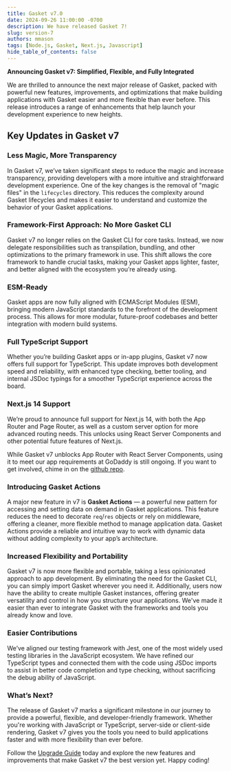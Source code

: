 ```yaml
---
title: Gasket v7.0
date: 2024-09-26 11:00:00 -0700
description: We have released Gasket 7!
slug: version-7
authors: mmason
tags: [Node.js, Gasket, Next.js, Javascript]
hide_table_of_contents: false
---
```



**Announcing Gasket v7: Simplified, Flexible, and Fully Integrated**

We are thrilled to announce the next major release of Gasket, packed with
powerful new features, improvements, and optimizations that make building
applications with Gasket easier and more flexible than ever before. This release
introduces a range of enhancements that help launch your development experience
to new heights.

<!-- truncate -->

## Key Updates in Gasket v7

### **Less Magic, More Transparency**

In Gasket v7, we’ve taken significant steps to reduce the magic and increase
transparency, providing developers with a more intuitive and straightforward
development experience. One of the key changes is the removal of "magic files"
in the `lifecycles` directory. This reduces the complexity around Gasket
lifecycles and makes it easier to understand and customize the behavior of your
Gasket applications.

### **Framework-First Approach: No More Gasket CLI**

Gasket v7 no longer relies on the Gasket CLI for core tasks. Instead, we now
delegate responsibilities such as transpilation, bundling, and other
optimizations to the primary framework in use. This shift allows the core
framework to handle crucial tasks, making your Gasket apps lighter, faster, and
better aligned with the ecosystem you’re already using.

### **ESM-Ready**

Gasket apps are now fully aligned with ECMAScript Modules (ESM), bringing modern
JavaScript standards to the forefront of the development process. This allows
for more modular, future-proof codebases and better integration with modern
build systems.

### **Full TypeScript Support**

Whether you’re building Gasket apps or in-app plugins, Gasket v7 now offers full
support for TypeScript. This update improves both development speed and
reliability, with enhanced type checking, better tooling, and internal JSDoc
typings for a smoother TypeScript experience across the board.

### **Next.js 14 Support**

We’re proud to announce full support for Next.js 14, with both the App Router
and Page Router, as well as a custom server option for more advanced routing
needs. This unlocks using React Server Components and other potential future
features of Next.js.

While Gasket v7 unblocks App Router with React Server Components, using it to
meet our app requirements at GoDaddy is still ongoing. If you want to get
involved, chime in on the [github repo].

### **Introducing Gasket Actions**

A major new feature in v7 is **Gasket Actions** — a powerful new pattern for
accessing and setting data on demand in Gasket applications. This feature
reduces the need to decorate `req`/`res` objects or rely on middleware, offering
a cleaner, more flexible method to manage application data. Gasket Actions
provide a reliable and intuitive way to work with dynamic data without adding
complexity to your app’s architecture.

### **Increased Flexibility and Portability**

Gasket v7 is now more flexible and portable, taking a less opinionated approach
to app development. By eliminating the need for the Gasket CLI, you can simply
import Gasket wherever you need it. Additionally, users now have the ability to
create multiple Gasket instances, offering greater versatility and control in
how you structure your applications. We've made it easier than ever to integrate
Gasket with the frameworks and tools you already know and love.

### **Easier Contributions**

We’ve aligned our testing framework with Jest, one of the most widely used
testing libraries in the JavaScript ecosystem. We have refined our TypeScript
types and connected them with the code using JSDoc imports to assist in better
code completion and type checking, without sacrificing the debug ability of
JavaScript.

### What’s Next?

The release of Gasket v7 marks a significant milestone in our journey to provide
a powerful, flexible, and developer-friendly framework. Whether you're working
with JavaScript or TypeScript, server-side or client-side rendering, Gasket v7
gives you the tools you need to build applications faster and with more
flexibility than ever before.

Follow the [Upgrade Guide] today and explore the new features and improvements
that make Gasket v7 the best version yet. Happy coding!

[Upgrade Guide]: /docs/upgrade-to-7
[github repo]: https://github.com/godaddy/gasket
